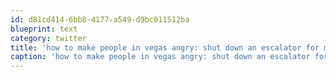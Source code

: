 ```yaml
---
id: d81cd414-6bb8-4177-a549-d9bc011512ba
blueprint: text
category: twitter
title: 'how to make people in vegas angry: shut down an escalator for maintenance'
caption: 'how to make people in vegas angry: shut down an escalator for maintenance'
---
```

